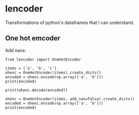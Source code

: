 # lencoder


Transformations of python's dataframes that I can understand.

## One hot emcoder

Add nans:

```
from lencoder import OneHotEncoder

items = ['a', 'b', 'c']
ohenc = OneHotEncoder(items).create_dicts()
encoded = ohenc.encode(np.array(['a', 'b']))
print(encoded)
```

```
print(ohenc.decode(encoded))
```

```
ohenc = OneHotEncoder(items, add_nan=False).create_dicts()
encoded = ohenc.encode(np.array(['a', 'b']))
print(encoded)
```

